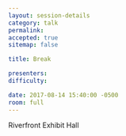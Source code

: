 ```yaml
---
layout: session-details
category: talk
permalink:
accepted: true
sitemap: false

title: Break

presenters:
difficulty:

date: 2017-08-14 15:40:00 -0500
room: full
---
```

Riverfront Exhibit Hall
